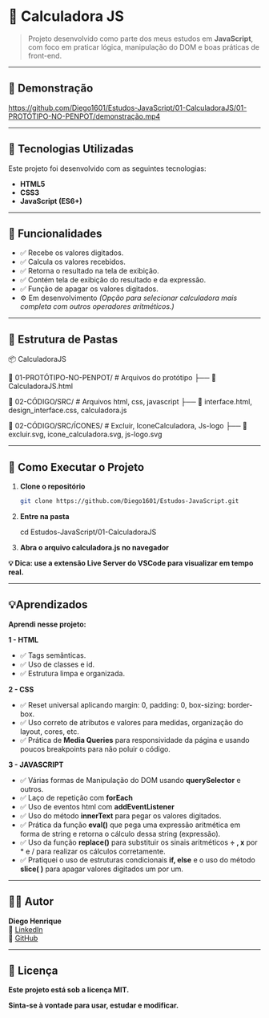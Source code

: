 # 🚀 Calculadora JS

> Projeto desenvolvido como parte dos meus estudos em **JavaScript**, com foco em praticar lógica, manipulação do DOM e boas práticas de front-end.

---

## 📸 Demonstração

https://github.com/Diego1601/Estudos-JavaScript/01-CalculadoraJS/01-PROTÓTIPO-NO-PENPOT/demonstração.mp4

---

## 🧰 Tecnologias Utilizadas

Este projeto foi desenvolvido com as seguintes tecnologias:

- **HTML5**  
- **CSS3**  
- **JavaScript (ES6+)**

---

## 🧩 Funcionalidades

- ✅ Recebe os valores digitados.
- ✅ Calcula os valores recebidos.
- ✅ Retorna o resultado na tela de exibição. 
- ✅ Contém tela de exibição do resultado e da expressão. 
- ✅ Função de apagar os valores digitados. 
- ⚙️ Em desenvolvimento *(Opção para selecionar calculadora mais completa com outros operadores aritméticos.)*

---

## 📂 Estrutura de Pastas

📦 CalculadoraJS 

📁 01-PROTÓTIPO-NO-PENPOT/ # Arquivos do protótipo ├── 📄 CalculadoraJS.html

📁 02-CÓDIGO/SRC/ # Arquivos html, css, javascript ├── 📄 interface.html, design_interface.css, calculadora.js 

📁 02-CÓDIGO/SRC/ÍCONES/ # Excluir, IconeCalculadora, Js-logo ├── 📄 excluir.svg, icone_calculadora.svg, js-logo.svg

---

## 🚀 Como Executar o Projeto

1. **Clone o repositório**
   ```bash
   git clone https://github.com/Diego1601/Estudos-JavaScript.git

2. **Entre na pasta**
   
   cd Estudos-JavaScript/01-CalculadoraJS

4. **Abra o arquivo calculadora.js no navegador**
   
**💡 Dica: use a extensão Live Server do VSCode para visualizar em tempo real.**

---

## 💡Aprendizados

**Aprendi nesse projeto:** 
  
  **1 - HTML**
  
- ✅ Tags semânticas.
- ✅ Uso de classes e id.
- ✅ Estrutura limpa e organizada.

  
**2 - CSS**
  
- ✅ Reset universal aplicando margin: 0, padding: 0, box-sizing: border-box.
- ✅ Uso correto de atributos e valores para medidas, organização do layout, cores, etc.
- ✅ Prática de **Media Queries** para responsividade da página e usando poucos breakpoints para não poluir o código.


**3 - JAVASCRIPT**
  
- ✅ Várias formas de Manipulação do DOM usando **querySelector** e outros.
- ✅ Laço de repetição com **forEach**
- ✅ Uso de eventos html com **addEventListener** 
- ✅ Uso do método **innerText** para pegar os valores digitados.
- ✅ Prática da função **eval()** que pega uma expressão aritmética em forma de string e retorna o cálculo dessa string (expressão).
- ✅ Uso da função **replace()** para substituir os sinais aritméticos **÷ , x** por * e / para realizar os cálculos corretamente.
- ✅ Pratiquei o uso de estruturas condicionais **if, else** e o uso do método **slice( )** para apagar valores digitados um por um.

--- 

## 👨‍💻 Autor

**Diego Henrique**  
🔗 [LinkedIn](https://www.linkedin.com/in/diegohenrique97/)  
🐙 [GitHub](https://github.com/Diego1601)

--- 

## 📝 Licença

**Este projeto está sob a licença MIT.**

**Sinta-se à vontade para usar, estudar e modificar.**
